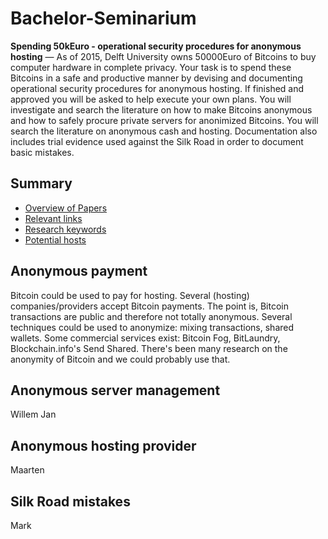 # Bachelor-Seminarium

**Spending 50kEuro - operational security procedures for anonymous hosting** — As of 2015, Delft University owns 50000Euro of Bitcoins to buy computer hardware in complete privacy. Your task is to spend these Bitcoins in a safe and productive manner by devising and documenting operational security procedures for anonymous hosting. If finished and approved you will be asked to help execute your own plans. You will investigate and search the literature on how to make Bitcoins anonymous and how to safely procure private servers for anonimized Bitcoins. You will search the literature on anonymous cash and hosting. Documentation also includes trial evidence used against the Silk Road in order to document basic mistakes.

## Summary
 - [Overview of Papers](Overview.md)
 - [Relevant links](Links.md)
 - [Research keywords](Keywords.md)
 - [Potential hosts](Hosts.md)


## Anonymous payment
Bitcoin could be used to pay for hosting. Several (hosting) companies/providers accept Bitcoin payments. The point is, Bitcoin transactions are public and therefore not totally anonymous. Several techniques could be used to anonymize: mixing transactions, shared wallets. Some commercial services exist: Bitcoin Fog, BitLaundry, Blockchain.info's Send Shared. There's been many research on the anonymity of Bitcoin and we could probably use that. 

## Anonymous server management
Willem Jan

## Anonymous hosting provider
Maarten

## Silk Road mistakes
Mark
